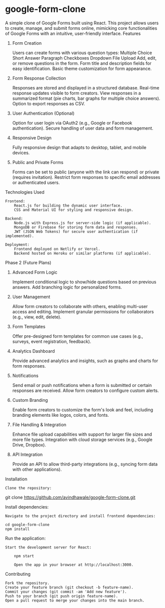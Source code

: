 # google-form-clone

A simple clone of Google Forms built using React. This project allows users to create, manage, and submit forms online, mimicking core functionalities of Google Forms with an intuitive, user-friendly interface.
Features
1. Form Creation

    Users can create forms with various question types:
        Multiple Choice
        Short Answer
        Paragraph
        Checkboxes
        Dropdown
        File Upload
    Add, edit, or remove questions in the form.
    Form title and description fields for easy identification.
    Basic theme customization for form appearance.

2. Form Response Collection

    Responses are stored and displayed in a structured database.
    Real-time response updates visible to form creators.
    View responses in a summarized format (pie charts, bar graphs for multiple choice answers).
    Option to export responses as CSV.

3. User Authentication (Optional)

    Option for user login via OAuth2 (e.g., Google or Facebook authentication).
    Secure handling of user data and form management.

4. Responsive Design

    Fully responsive design that adapts to desktop, tablet, and mobile devices.

5. Public and Private Forms

    Forms can be set to public (anyone with the link can respond) or private (requires invitation).
    Restrict form responses to specific email addresses or authenticated users.

Technologies Used

    Frontend:
        React.js for building the dynamic user interface.
        CSS and Material UI for styling and responsive design.

    Backend:
        Node.js with Express.js for server-side logic (if applicable).
        MongoDB or Firebase for storing form data and responses.
        JWT (JSON Web Tokens) for secure user authentication (if implemented).

    Deployment:
        Frontend deployed on Netlify or Vercel.
        Backend hosted on Heroku or similar platforms (if applicable).

Phase 2 (Future Plans)
1. Advanced Form Logic

    Implement conditional logic to show/hide questions based on previous answers.
    Add branching logic for personalized forms.

2. User Management

    Allow form creators to collaborate with others, enabling multi-user access and editing.
    Implement granular permissions for collaborators (e.g., view, edit, delete).

3. Form Templates

    Offer pre-designed form templates for common use cases (e.g., surveys, event registration, feedback).

4. Analytics Dashboard

    Provide advanced analytics and insights, such as graphs and charts for form responses.

5. Notifications

    Send email or push notifications when a form is submitted or certain responses are received.
    Allow form creators to configure custom alerts.

6. Custom Branding

    Enable form creators to customize the form's look and feel, including branding elements like logos, colors, and fonts.

7. File Handling & Integration

    Enhance file upload capabilities with support for larger file sizes and more file types.
    Integration with cloud storage services (e.g., Google Drive, Dropbox).

8. API Integration

    Provide an API to allow third-party integrations (e.g., syncing form data with other applications).

Installation

    Clone the repository:

git clone https://github.com/avindhawale/google-form-clone.git

Install dependencies:

    Navigate to the project directory and install frontend dependencies:

    cd google-form-clone
    npm install

Run the application:

    Start the development server for React:

        npm start

        Open the app in your browser at http://localhost:3000.

Contributing

    Fork the repository.
    Create your feature branch (git checkout -b feature-name).
    Commit your changes (git commit -am 'Add new feature').
    Push to your branch (git push origin feature-name).
    Open a pull request to merge your changes into the main branch.

